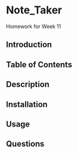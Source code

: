 # Note_Taker

Homework for Week 11

## Introduction

## Table of Contents

## Description

## Installation

## Usage

## Questions
